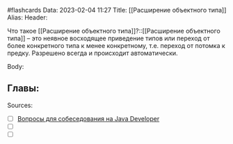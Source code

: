 #flashcards
Data: 2023-02-04 11:27
Title: [[Расширение объектного типа]]
Alias:
Header:

Что такое [[Расширение объектного типа]]?::[[Расширение объектного типа]] – это неявное восходящее приведение типов или переход от более конкретного типа к менее конкретному, т.е. переход от потомка к предку. Разрешено всегда и происходит автоматически.
<!--SR:!2023-03-14,3,230-->



Body:




Главы:
-


Sources:
- [ ] [Вопросы для собеседования на Java Developer](https://github.com/enhorse/java-interview/blob/master/README.md#%D0%9E%D0%9E%D0%9F)
- [ ] []()
- [ ] []()
